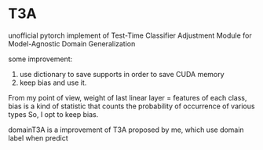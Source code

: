 # T3A
unofficial pytorch implement of Test-Time Classifier Adjustment Module for Model-Agnostic Domain Generalization


some improvement:
1. use dictionary to save supports in order to save CUDA memory
2. keep bias and use it.

From my point of view, weight of last linear layer = features of each class, bias is a kind of statistic that counts the probability of occurrence of various types
So, I opt to keep bias.



domainT3A is a improvement of T3A proposed by me, which use domain label when predict
